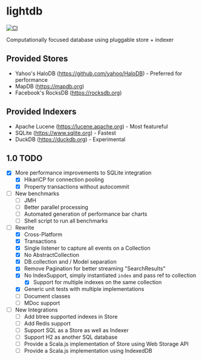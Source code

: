 # lightdb
[![CI](https://github.com/outr/lightdb/actions/workflows/ci.yml/badge.svg)](https://github.com/outr/lightdb/actions/workflows/ci.yml)

Computationally focused database using pluggable store + indexer

## Provided Stores
- Yahoo's HaloDB (https://github.com/yahoo/HaloDB) - Preferred for performance
- MapDB (https://mapdb.org)
- Facebook's RocksDB (https://rocksdb.org)

## Provided Indexers
- Apache Lucene (https://lucene.apache.org) - Most featureful
- SQLite (https://www.sqlite.org) - Fastest
- DuckDB (https://duckdb.org) - Experimental

## 1.0 TODO
- [X] More performance improvements to SQLite integration
  - [X] HikariCP for connection pooling
  - [X] Property transactions without autocommit
- [ ] New benchmarks
  - [ ] JMH
  - [ ] Better parallel processing
  - [ ] Automated generation of performance bar charts
  - [ ] Shell script to run all benchmarks
- [ ] Rewrite
  - [X] Cross-Platform
  - [X] Transactions
  - [X] Single listener to capture all events on a Collection
  - [X] No AbstractCollection
  - [X] DB.collection and / Model separation
  - [X] Remove Pagination for better streaming "SearchResults"
  - [X] No IndexSupport, simply instantiated `index` and pass ref to collection
    - [X] Support for multiple indexes on the same collection
  - [X] Generic unit tests with multiple implementations
  - [ ] Document classes
  - [ ] MDoc support
- [ ] New Integrations
  - [ ] Add btree supported indexes in Store
  - [ ] Add Redis support
  - [ ] Support SQL as a Store as well as Indexer
  - [ ] Support H2 as another SQL database
  - [ ] Provide a Scala.js implementation of Store using Web Storage API
  - [ ] Provide a Scala.js implementation using IndexedDB